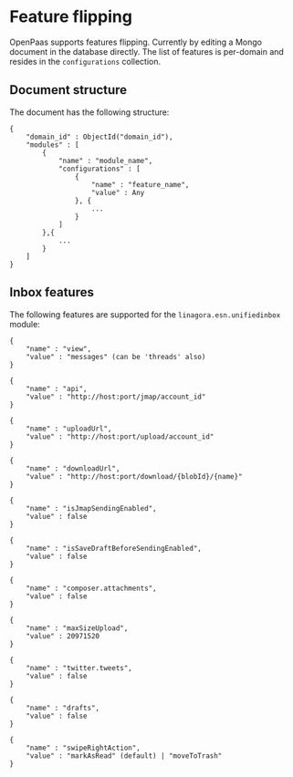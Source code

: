 # Feature flipping

OpenPaas supports features flipping. Currently by editing a Mongo document in the database directly.
The list of features is per-domain and resides in the `configurations` collection.

## Document structure

The document has the following structure:

```
{
    "domain_id" : ObjectId("domain_id"),
    "modules" : [
        {
            "name" : "module_name",
            "configurations" : [
                {
                    "name" : "feature_name",
                    "value" : Any
                }, {
                    ...
                }
            ]
        },{
            ...
        }
    ]
}
```

## Inbox features

The following features are supported for the `linagora.esn.unifiedinbox` module:

```
{
    "name" : "view",
    "value" : "messages" (can be 'threads' also)
}
```
```
{
    "name" : "api",
    "value" : "http://host:port/jmap/account_id"
}
```
```
{
    "name" : "uploadUrl",
    "value" : "http://host:port/upload/account_id"
}
```
```
{
    "name" : "downloadUrl",
    "value" : "http://host:port/download/{blobId}/{name}"
}
```
```
{
    "name" : "isJmapSendingEnabled",
    "value" : false
}
```
```
{
    "name" : "isSaveDraftBeforeSendingEnabled",
    "value" : false
}
```
```
{
    "name" : "composer.attachments",
    "value" : false
}
```
```
{
    "name" : "maxSizeUpload",
    "value" : 20971520
}
```
```
{
    "name" : "twitter.tweets",
    "value" : false
}
```
```
{
    "name" : "drafts",
    "value" : false
}
```
```
{
    "name" : "swipeRightAction",
    "value" : "markAsRead" (default) | "moveToTrash"
}
```
